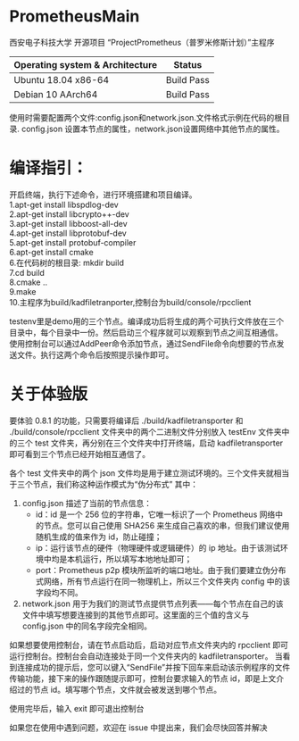 # PrometheusMain
西安电子科技大学 开源项目 “ProjectPrometheus（普罗米修斯计划）”主程序

<a href="https://github.com/iodinetech/PrometheusMain/blob/master/introduction.pdf"></a>


| Operating system & Architecture | Status     |
| ------------------------------- | ---------- |
| Ubuntu 18.04 x86-64             | Build Pass |
| Debian 10 AArch64               | Build Pass |

使用时需要配置两个文件:config.json和network.json.文件格式示例在代码的根目录.
config.json 设置本节点的属性，network.json设置网络中其他节点的属性。

# 编译指引：
开启终端，执行下述命令，进行环境搭建和项目编译。  
1.apt-get install libspdlog-dev  
2.apt-get install libcrypto++-dev  
3.apt-get install libboost-all-dev  
4.apt-get install libprotobuf-dev  
5.apt-get install protobuf-compiler  
6.apt-get install cmake  
6.在代码树的根目录: mkdir build  
7.cd build  
8.cmake ..  
9.make  
10.主程序为build/kadfiletranporter,控制台为build/console/rpcclient  

testenv里是demo用的三个节点。编译成功后将生成的两个可执行文件放在三个目录中，每个目录中一份。然后启动三个程序就可以观察到节点之间互相通信。
使用控制台可以通过AddPeer命令添加节点，通过SendFile命令向想要的节点发送文件。执行这两个命令后按照提示操作即可。

# 关于体验版
要体验 0.8.1 的功能，只需要将编译后 ./build/kadfiletransporter 和 ./build/console/rpcclient 文件夹中的两个二进制文件分别放入 testEnv 文件夹中的三个 test 文件夹，再分别在三个文件夹中打开终端，启动 kadfiletransporter 即可看到三个节点已经开始相互通信了。

各个 test 文件夹中的两个 json 文件均是用于建立测试环境的。三个文件夹就相当于三个节点，我们称这种运作模式为“伪分布式”
其中：

1. config.json 描述了当前的节点信息：
   - id：id 是一个 256 位的字符串，它唯一标识了一个 Prometheus 网络中的节点。您可以自己使用 SHA256 来生成自己喜欢的串，但我们建议使用随机生成的值来作为 id，防止碰撞；
   - ip：运行该节点的硬件（物理硬件或逻辑硬件）的 ip 地址。由于该测试环境中均是本机运行，所以填写本地地址即可；
   - port：Prometheus p2p 模块所监听的端口地址。由于我们要建立伪分布式网络，所有节点运行在同一物理机上，所以三个文件夹内 config 中的该字段均不同。
2. network.json 用于为我们的测试节点提供节点列表——每个节点在自己的该文件中填写想要连接到的其他节点即可。这里面的三个值的含义与 config.json 中的同名字段完全相同。


如果想要使用控制台，请在节点启动后，启动对应节点文件夹内的 rpcclient 即可运行控制台。控制台会自动连接处于同一个文件夹内的 kadfiletransporter。
当看到连接成功的提示后，您可以键入“SendFile”并按下回车来启动该示例程序的文件传输功能，接下来的操作跟随提示即可，控制台要求输入的节点 id，即是上文介绍过的节点 id。填写哪个节点，文件就会被发送到哪个节点。

使用完毕后，输入 exit 即可退出控制台

如果您在使用中遇到问题，欢迎在 issue 中提出来，我们会尽快回答并解决
